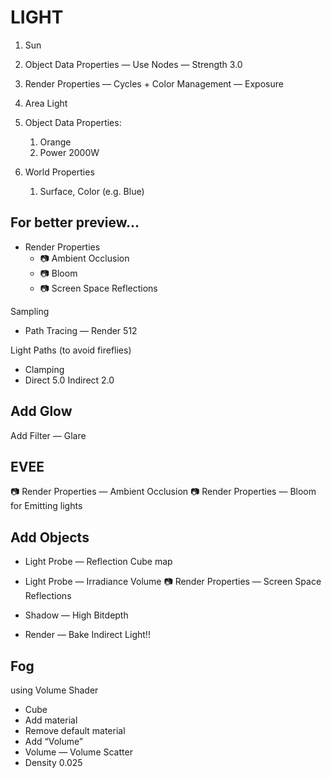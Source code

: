 # LIGHT

1. Sun
2. Object Data Properties — Use Nodes — Strength 3.0
3. Render Properties — Cycles + Color Management — Exposure

2. Area Light
3. Object Data Properties:
    1. Orange
    2. Power 2000W

1. World Properties
    1. Surface, Color (e.g. Blue)

## For better preview…
* Render Properties
    * 📷 Ambient Occlusion
    * 📷 Bloom
    * 📷 Screen Space Reflections

Sampling
+ Path Tracing — Render 512

Light Paths (to avoid fireflies)
+ Clamping
+ Direct 5.0
Indirect 2.0

## Add Glow

Add Filter — Glare

## EVEE
📷 Render Properties —  Ambient Occlusion
📷 Render Properties — Bloom for Emitting lights

## Add Objects
+ Light Probe — Reflection Cube map
+ Light Probe — Irradiance Volume
📷 Render Properties — Screen Space Reflections

+ Shadow — High Bitdepth
+ Render — Bake Indirect Light!!

## Fog
using Volume Shader

+ Cube
+ Add material 
+ Remove default material
+ Add “Volume”
+ Volume — Volume Scatter
+ Density 0.025